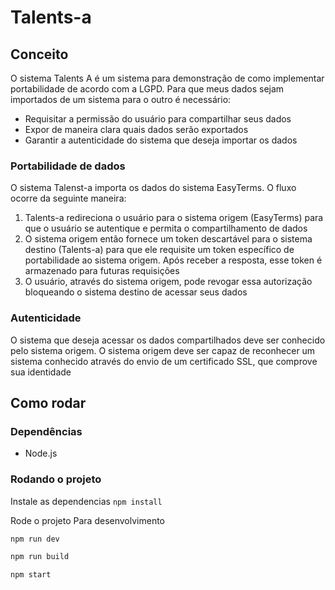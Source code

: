 # Talents-a
## Conceito
O sistema Talents A é um sistema para demonstração de como implementar portabilidade de acordo com a LGPD. Para que meus dados sejam importados de um sistema para o outro é necessário:
- Requisitar a permissão do usuário para compartilhar seus dados
- Expor de maneira clara quais dados serão exportados
- Garantir a autenticidade do sistema que deseja importar os dados

### Portabilidade de dados
O sistema Talenst-a importa os dados do sistema EasyTerms. O fluxo ocorre da seguinte maneira:
  1. Talents-a redireciona o usuário para o sistema origem (EasyTerms) para que o usuário se autentique e permita o compartilhamento de dados
  2. O sistema origem então fornece um token descartável para o sistema destino (Talents-a) para que ele requisite um token específico de portabilidade ao sistema origem. Após receber a resposta, esse token é armazenado para futuras requisições
  3. O usuário, através do sistema origem, pode revogar essa autorização bloqueando o sistema destino de acessar seus dados

### Autenticidade
O sistema que deseja acessar os dados compartilhados deve ser conhecido pelo sistema origem. O sistema origem deve ser capaz de reconhecer um sistema conhecido através do envio de um certificado SSL, que comprove sua identidade

## Como rodar
### Dependências
- Node.js

### Rodando o projeto
Instale as dependencias
`npm install`

Rode o projeto
Para desenvolvimento
```bash
npm run dev
```

```bash
npm run build

npm start
```
